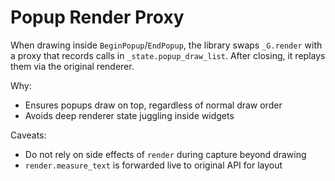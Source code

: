 # Popup Render Proxy

When drawing inside `BeginPopup`/`EndPopup`, the library swaps `_G.render` with a proxy that records calls in `_state.popup_draw_list`. After closing, it replays them via the original renderer.

Why:
- Ensures popups draw on top, regardless of normal draw order
- Avoids deep renderer state juggling inside widgets

Caveats:
- Do not rely on side effects of `render` during capture beyond drawing
- `render.measure_text` is forwarded live to original API for layout 